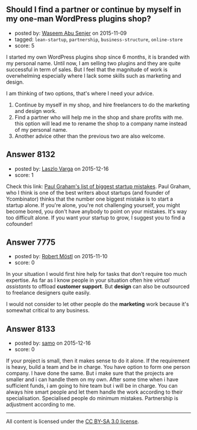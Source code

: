 ## Should I find a partner or continue by myself in my one-man WordPress plugins shop?

- posted by: [Waseem Abu Senjer](https://stackexchange.com/users/187880/waseem-abu-senjer) on 2015-11-09
- tagged: `lean-startup`, `partnership`, `business-structure`, `online-store`
- score: 5

<p>I started my own WordPress plugins shop since 6 months, it is branded with my personal name. Until now, I am selling two plugins and they are quite successful in term of sales. 
But I feel that the magnitude of work is overwhelming especially where I lack some skills such as marketing and design.</p>

<p>I am thinking of two options, that's where I need your advice. </p>

<ol>
<li>Continue by myself in my shop, and hire freelancers to do the marketing and design work.</li>
<li>Find a partner who will help me in the shop and share profits with me. this option will lead me to rename the shop to a company name instead of my personal name.</li>
<li>Another advice other than the previous two are also welcome.</li>
</ol>



## Answer 8132

- posted by: [Laszlo Varga](https://stackexchange.com/users/1175954/laszlo-varga) on 2015-12-16
- score: 1

<p>Check this link: <a href="http://paulgraham.com/startupmistakes.html" rel="nofollow">Paul Graham's list of biggest startup mistakes</a>. Paul Graham, who I think is one of the best writers about startups (and founder of Ycombinator) thinks that the number one biggest mistake is to start a startup alone. If you're alone, you're not challenging yourself, you might become bored, you don't have anybody to point on your mistakes. It's way too difficult alone. If you want your startup to grow, I suggest you to find a cofounder!</p>



## Answer 7775

- posted by: [Robert Möstl](https://stackexchange.com/users/1018191/robert-m-stl) on 2015-11-10
- score: 0

<p>In your situation I would first hire help for tasks that don't require too much expertise. As far as I know people in your situation often hire <em>virtual assistants</em> to offload <strong>customer support</strong>. But <strong>design</strong> can also be outsourced to freelance designers quite easily.</p>

<p>I would not consider to let other people do the <strong>marketing</strong> work because it's somewhat critical to any business.</p>



## Answer 8133

- posted by: [samo](https://stackexchange.com/users/2421464/samo) on 2015-12-16
- score: 0

<p>If your project is small, then it makes sense to do it alone. If the requirement is heavy, build a team and be in charge. You have option to form one person company. I have done the same. But i make sure that the projects are smaller and i can handle them on my own. After some time when i have sufficient funds, i am going to hire team but i will be in charge. You can always hire smart people and let them handle the work according to their specialisation. Specialised people do minimum mistakes. Partnership is adjustment according to me.   </p>




---

All content is licensed under the [CC BY-SA 3.0 license](https://creativecommons.org/licenses/by-sa/3.0/).
